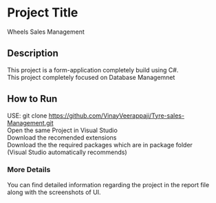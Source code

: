# Project Title
Wheels Sales Management

## Description
This project is a form-application completely build using C#.       
This project completely focused on Database Managemnet

## How to Run
USE: git clone https://github.com/VinayVeerappaji/Tyre-sales-Management.git     
Open the same Project in Visual Studio           
Download the recomended extensions      
Download the the required packages which are in package folder      
(Visual Studio automatically recommends)

### More Details
You can find detailed information regarding the project in the report file along with the screenshots of UI.
